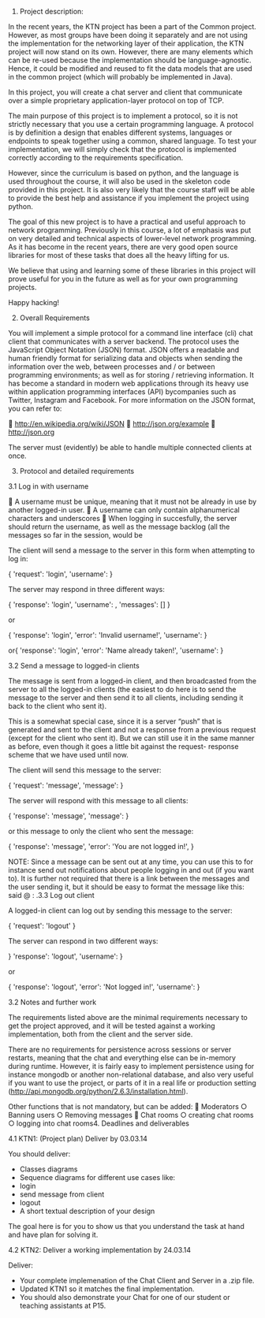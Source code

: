 
1. Project description:

In the recent years, the KTN project has been a part of the Common project. However, as most groups have been doing it separately and are not using the implementation for the networking layer of their application, the KTN project will now stand on its own. However, there are many elements which can be re-used because the implementation should be language-agnostic. Hence, it could be modified and reused to fit the data models that are used in the common project (which will probably be implemented in Java).

In this project, you will create a chat server and client that communicate over a simple proprietary application-layer protocol on top of TCP.

The main purpose of this project is to implement a protocol, so it is not strictly necessary that you use a certain programming language. A protocol is by definition a design that enables different systems, languages or endpoints to speak together using a common, shared language. To test your implementation, we will simply check that the protocol is implemented correctly according to the requirements specification.

However, since the curriculum is based on python, and the language is used throughout the course, it will also be used in the skeleton code provided in this project. It is also very likely that the course staff will be able to provide the best help and assistance if you implement the project using python.

The goal of this new project is to have a practical and useful approach to network programming. Previously in this course, a lot of emphasis was put on very detailed and technical aspects of lower-level network programming. As it has become in the recent years, there are very good open source libraries for most of these tasks that does all the heavy lifting for us.

We believe that using and learning some of these libraries in this project will prove useful for you in the future as well as for your own programming projects.

Happy hacking!



2. Overall Requirements

You will implement a simple protocol for a command line interface (cli) chat client that communicates with a server backend. The protocol uses the JavaScript Object Notation (JSON) format. JSON offers a readable and human friendly format for serializing data and objects when sending the information over the web, between processes and / or between programming environments; as well as for storing / retrieving information. It has become a standard in modern web applications through its heavy use within application programming interfaces (API) bycompanies such as Twitter, Instagram and Facebook. For more information on the JSON
format, you can refer to:


    http://en.wikipedia.org/wiki/JSON
    http://json.org/example
    http://json.org

The server must (evidently) be able to handle multiple connected clients at once.

3. Protocol and detailed requirements

3.1 Log in with username

   A username must be unique, meaning that it must not be already in use by another logged-in user.
   A username can only contain alphanumerical characters and underscores
   When logging in succesfully, the server should return the username, as well as the message backlog (all the messages so far in the session, would be



The client will send a message to the server in this form when attempting to log in:


{
'request': 'login',
'username': <username>
}


The server may respond in three different ways:


{
'response': 'login',
'username': <username>,
'messages': [<messages>]
}

or

{
'response': 'login',
'error': 'Invalid username!',
'username': <username>
}


or{
'response': 'login',
'error': 'Name already taken!',
'username': <username>
}

3.2 Send a message to logged-in clients

The message is sent from a logged-in client, and then broadcasted from the server to all the logged-in clients (the easiest to do here is to send the message to the server and then send it to all clients, including sending it back to the client who sent it).

This is a somewhat special case, since it is a server “push” that is generated and sent to the client and not a response from a previous request (except for the client who sent it). But we can still use it in the same manner as before, even though it goes a little bit against the request- response scheme that we have used until now.

The client will send this message to the server:


{
'request': 'message',
'message': <themessage>
}


The server will respond with this message to all clients:


{
'response': 'message',
'message': <themessage>
}


or this message to only the client who sent the message:


{
'response': 'message',
'error': 'You are not logged in!',
}




NOTE:
Since a message can be sent out at any time, you can use this to for instance send out notifications about people logging in and out (if you want to). It is further not required that there is a link between the messages and the user sending it, but it should be easy to format the message like this: <username> said @ <timestamp>: <the message>.3.3 Log out client

A logged-in client can log out by sending this message to the server:


{
'request': 'logout'
}


The server can respond in two different ways:


}
'response': 'logout',
'username': <username>
}


or


{
'response': 'logout',
'error': 'Not logged in!',
'username': <username>
}



3.2 Notes and further work

The requirements listed above are the minimal requirements necessary to get the project approved, and it will be tested against a working implementation, both from the client and the server side.

There are no requirements for persistence across sessions or server restarts, meaning that the chat and everything else can be in-memory during runtime. However, it is fairly easy to implement persistence using for instance mongodb or another non-relational database, and also very useful if you want to use the project, or parts of it in a real life or production setting (http://api.mongodb.org/python/2.6.3/installation.html).

Other functions that is not mandatory, but can be added:
   Moderators
○  Banning users
○  Removing messages
   Chat rooms
○  creating chat rooms
○  logging into chat rooms4. Deadlines and deliverables


4.1 KTN1: (Project plan)  Deliver by 03.03.14

You should deliver:
- Classes diagrams
- Sequence diagrams for different use cases like:
- login
- send message from client
- logout
- A short textual description of your design


The goal here is for you to show us that you understand the task at hand and have plan for solving it.




4.2 KTN2: Deliver a working implementation by 24.03.14

Deliver:
- Your complete implemenation of the Chat Client and Server in a .zip file.
- Updated KTN1 so it matches the final implementation.
- You should also demonstrate your Chat for one of our student or teaching assistants at P15.
